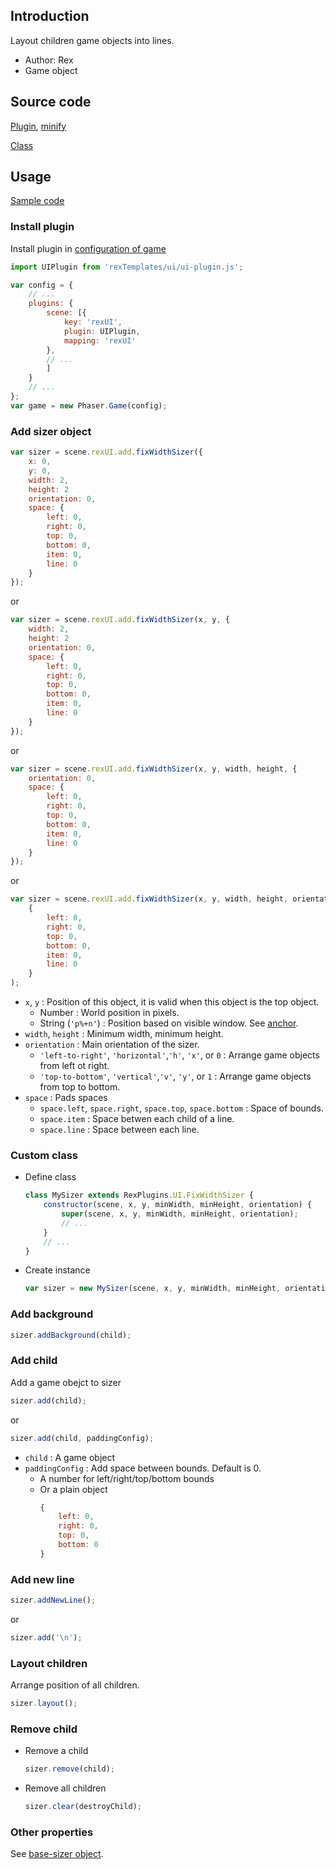 ## Introduction

Layout children game objects into lines.

- Author: Rex
- Game object

## Source code

[Plugin](https://github.com/rexrainbow/phaser3-rex-notes/blob/master/templates/ui/ui-plugin.js), [minify](https://github.com/rexrainbow/phaser3-rex-notes/blob/master/plugins/dist/rexuiplugin.min.js)

[Class](https://github.com/rexrainbow/phaser3-rex-notes/blob/master/templates/ui/fixwidthsizer/FixWidthSizer.js)

## Usage

[Sample code](https://github.com/rexrainbow/phaser3-rex-notes/tree/master/examples/ui-fixwidthsizer)

### Install plugin

Install plugin in [configuration of game](game.md#configuration)

```javascript
import UIPlugin from 'rexTemplates/ui/ui-plugin.js';

var config = {
    // ...
    plugins: {
        scene: [{
            key: 'rexUI',
            plugin: UIPlugin,
            mapping: 'rexUI'
        },
        // ...
        ]
    }
    // ...
};
var game = new Phaser.Game(config);
```

### Add sizer object

```javascript
var sizer = scene.rexUI.add.fixWidthSizer({
    x: 0,
    y: 0,
    width: 2,
    height: 2
    orientation: 0,
    space: {
        left: 0,
        right: 0,
        top: 0,
        bottom: 0,
        item: 0,
        line: 0
    }
});
```

or

```javascript
var sizer = scene.rexUI.add.fixWidthSizer(x, y, {
    width: 2,
    height: 2
    orientation: 0,
    space: {
        left: 0,
        right: 0,
        top: 0,
        bottom: 0,
        item: 0,
        line: 0
    }
});
```

or

```javascript
var sizer = scene.rexUI.add.fixWidthSizer(x, y, width, height, {
    orientation: 0,
    space: {
        left: 0,
        right: 0,
        top: 0,
        bottom: 0,
        item: 0,
        line: 0
    }
});
```

or

```javascript
var sizer = scene.rexUI.add.fixWidthSizer(x, y, width, height, orientation,
    {
        left: 0,
        right: 0,
        top: 0,
        bottom: 0,
        item: 0,
        line: 0
    }
);
```

- `x`, `y` : Position of this object, it is valid when this object is the top object.
    - Number : World position in pixels.
    - String (`'p%+n'`) : Position based on visible window. See [anchor](anchor.md#create-instance).
- `width`, `height` : Minimum width, minimum height.
- `orientation` : Main orientation of the sizer.
    - `'left-to-right'`, `'horizontal'`,`'h'`, `'x'`, or `0` : Arrange game objects from left ot right.
    - `'top-to-bottom'`, `'vertical'`,`'v'`, `'y'`, or `1` : Arrange game objects from top to bottom.
- `space` : Pads spaces
    - `space.left`, `space.right`, `space.top`, `space.bottom` : Space of bounds.
    - `space.item` : Space betwen each child of a line.
    - `space.line` : Space between each line.

### Custom class

- Define class
    ```javascript
    class MySizer extends RexPlugins.UI.FixWidthSizer {
        constructor(scene, x, y, minWidth, minHeight, orientation) {
            super(scene, x, y, minWidth, minHeight, orientation);
            // ...
        }
        // ...
    }
    ```
- Create instance
    ```javascript
    var sizer = new MySizer(scene, x, y, minWidth, minHeight, orientation);
    ```

### Add background

```javascript
sizer.addBackground(child);
```

### Add child

Add a game obejct to sizer

```javascript
sizer.add(child);
```

or

```javascript
sizer.add(child, paddingConfig);
```

- `child` : A game object
- `paddingConfig` : Add space between bounds. Default is 0.
    - A number for left/right/top/bottom bounds
    - Or a plain object
        ```javascript
        {
            left: 0,
            right: 0,
            top: 0,
            bottom: 0
        }
        ```

### Add new line

```javascript
sizer.addNewLine();
```

or

```javascript
sizer.add('\n');
```

### Layout children

Arrange position of all children.

```javascript
sizer.layout();
```

### Remove child

- Remove a child
    ```javascript
    sizer.remove(child);
    ```
- Remove all children
    ```javascript
    sizer.clear(destroyChild);
    ```

### Other properties

See [base-sizer object](ui-basesizer.md).